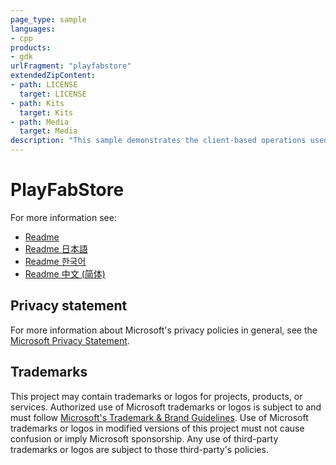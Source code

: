```yaml
---
page_type: sample
languages:
- cpp
products:
- gdk
urlFragment: "playfabstore"
extendedZipContent:
- path: LICENSE
  target: LICENSE
- path: Kits
  target: Kits
- path: Media
  target: Media
description: "This sample demonstrates the client-based operations used in presenting and operating an in-game economy with PlayFab Economy v2."
---
```


# PlayFabStore

For more information see: 
- [Readme](https://github.com/microsoft/Xbox-GDK-Samples/blob/main/Samples/Live/PlayFabStore/readme_en-us.md)
- [Readme 日本語](https://github.com/microsoft/Xbox-GDK-Samples/blob/main/Samples/Live/PlayFabStore/readme_ja-jp.md)
- [Readme 한국어](https://github.com/microsoft/Xbox-GDK-Samples/blob/main/Samples/Live/PlayFabStore/readme_ko-kr.md)
- [Readme 中文 (简体)](https://github.com/microsoft/Xbox-GDK-Samples/blob/main/Samples/Live/PlayFabStore/readme_zh-cn.md)

## Privacy statement

For more information about Microsoft's privacy policies in general, see the [Microsoft Privacy Statement](https://privacy.microsoft.com/privacystatement/).

## Trademarks

This project may contain trademarks or logos for projects, products, or services. Authorized use of Microsoft trademarks or logos is subject to and must follow [Microsoft's Trademark & Brand Guidelines](https://www.microsoft.com/en-us/legal/intellectualproperty/trademarks/usage/general). Use of Microsoft trademarks or logos in modified versions of this project must not cause confusion or imply Microsoft sponsorship. Any use of third-party trademarks or logos are subject to those third-party's policies.

